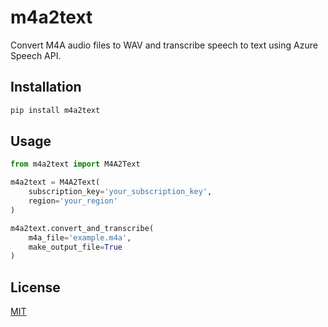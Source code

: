 # m4a2text

Convert M4A audio files to WAV and transcribe speech to text using Azure Speech API.

## Installation

```bash
pip install m4a2text
```

## Usage
```python
from m4a2text import M4A2Text

m4a2text = M4A2Text(
    subscription_key='your_subscription_key',
    region='your_region'
)

m4a2text.convert_and_transcribe(
    m4a_file='example.m4a',
    make_output_file=True
)
```

## License
[MIT](https://choosealicense.com/licenses/mit/)

